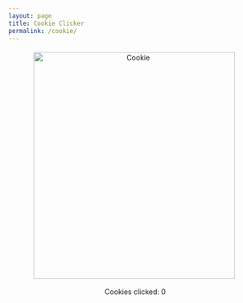 ```yaml
---
layout: page
title: Cookie Clicker
permalink: /cookie/
---
```


<!-- Cookie Clicker Game -->

<div id="cookie-game-container" style="text-align: center; margin-top: 20px;">
  <img id="cookie" src="{{site.baseurl}}/images/cookie.gif" alt="Cookie" style="cursor: pointer;" width="400px" height="450px">
  <img source>
  <p>Cookies clicked: <span id="counter">0</span></p>
</div>
<script>
  let counter = 0;
  document.getElementById('cookie').addEventListener('click', function() {
    counter++;
    document.getElementById('counter').textContent = counter;
  });
</script>